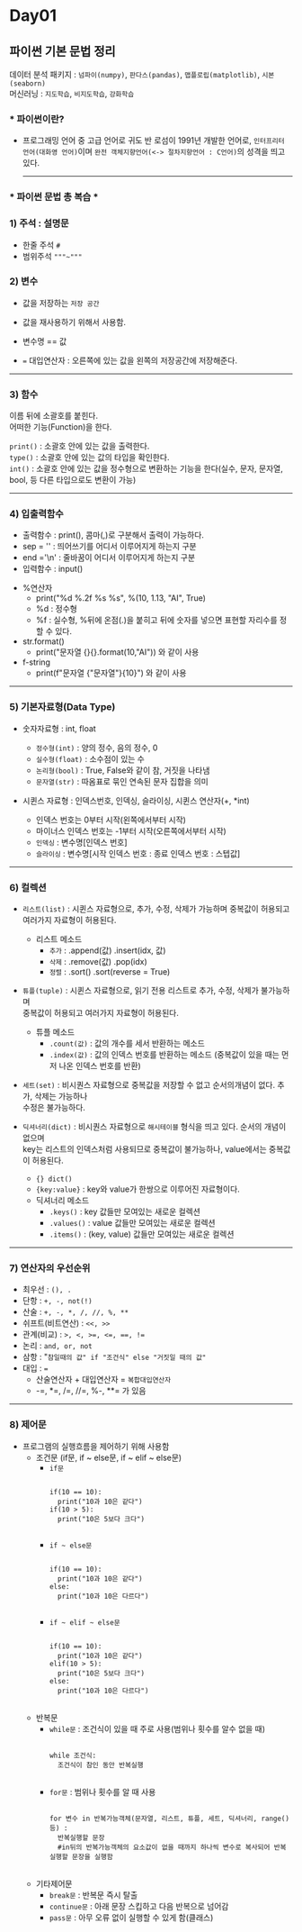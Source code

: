 # Day01  

## 파이썬 기본 문법 정리  
데이터 분석 패키지 : `넘파이(numpy)`, `판다스(pandas)`, `맵플로립(matplotlib)`, `시본(seaborn)`  
머신러닝 : `지도학습`, `비지도학습`, `강화학습`  

### * 파이썬이란?  
- 프로그래밍 언어 중 고급 언어로 귀도 반 로섬이 1991년 개발한 언어로, `인터프리터 언어(대화영 언어)`이며 `완전 객체지향언어(<-> 절차지향언어 : C언어)`의 성격을 띄고 있다.  

  ----------------------------------------------

### * 파이썬 문법 총 복습 *  
  ### 1) 주석 : 설명문  
  - 한줄 주석 `#`  
  - 범위주석 `"""~"""`  
  
  
  
  ### 2) 변수  
  * 값을 저장하는 `저장 공간`  
  * 값을 재사용하기 위해서 사용함.  

  * 변수명 == 값  
  * `=` 대입연산자 : 오른쪽에 있는 값을 왼쪽의 저장공간에 저장해준다.  
  
  ----------------------------------------------
  
  ### 3) 함수  
  이름 뒤에 소괄호를 붙힌다.  
  어떠한 기능(Function)을 한다.  

  `print()`  : 소괄호 안에 있는 값을 출력한다.  
  `type()`   : 소괄호 안에 있는 값의 타입을 확인한다.  
  `int()`    : 소괄호 안에 있는 값을 정수형으로 변환하는 기능을 한다(실수, 문자, 문자열, bool, 
  등 다른 타입으로도 변환이 가능)  
  
  ----------------------------------------------
  
  ### 4) 입출력함수  
  * 출력함수 : print(), 콤마(,)로 구분해서 출력이 가능하다.  
  * sep =  '' : 띄어쓰기를 어디서 이루어지게 하는지 구분  
  * end ='\n' : 줄바꿈이 어디서 이루어지게 하는지 구분  
  * 입력함수 : input()  
  - %연산자  
    - print("%d %.2f %s %s", %(10, 1.13, "AI", True)  
    - %d : 정수형  
    - %f : 실수형, %뒤에 온점(.)을 붙히고 뒤에 숫자를 넣으면 표현할 자리수를 정할 수 있다.  
  - str.format()  
    - print("문자열 {}{}.format(10,"AI")) 와 같이 사용  
  - f-string  
    - print(f"문자열 {"문자열"}{10}") 와 같이 사용  
  
  ----------------------------------------------
  
  ### 5) 기본자료형(Data Type)  
  - 숫자자료형 : int, float  
    - `정수형(int)` : 양의 정수, 음의 정수, 0  
    - `실수형(float)` : 소수점이 있는 수  
    - `논리형(bool)` : True, False와 같이 참, 거짓을 나타냄  
    - `문자열(str)` : 따옴표로 묶인 연속된 문자 집합을 의미  


  - 시퀸스 자료형 : 인덱스번호, 인덱싱, 슬라이싱, 시퀸스 연산자(+, *int)  
    - 인덱스 번호는 0부터 시작(왼쪽에서부터 시작)  
    - 마이너스 인덱스 번호는 -1부터 시작(오른쪽에서부터 시작)  
    - `인덱싱` : 변수명[인덱스 번호]  
    - `슬라이싱` : 변수명[시작 인덱스 번호 : 종료 인덱스 번호 : 스텝값]  
  
  ----------------------------------------------
  
  ### 6) 컬렉션  
  * `리스트(list)` : 시퀸스 자료형으로, 추가, 수정, 삭제가 가능하며 중복값이 허용되고 
  여러가지 자료형이 허용된다.   
    * 리스트 메소드  
      * `추가` : .append(값)  .insert(idx, 값)  
      * `삭제` : .remove(값)  .pop(idx)  
      * `정렬` : .sort()      .sort(reverse = True)  
        
  * `튜플(tuple)` : 시퀸스 자료형으로, 읽기 전용 리스트로 추가, 수정, 삭제가 불가능하며  
  중복값이 허용되고 여러가지 자료형이 허용된다.  
    * 튜플 메소드  
      * `.count(값)` : 값의 개수를 세서 반환하는 메소드  
      * `.index(값)` : 값의 인덱스 번호를 반환하는 메소드 (중복값이 있을 때는 먼저 나온 인덱스 번호를 반환)  

  * `세트(set)` : 비시퀀스 자료형으로 중복값을 저장할 수 없고 순서의개념이 없다. 추가, 삭제는 가능하나  
  수정은 불가능하다.  

  * `딕셔너리(dict)` : 비시퀀스 자료형으로 `해시테이블` 형식을 띄고 있다. 순서의 개념이 없으며  
  key는 리스트의 인덱스처럼 사용되므로 중복값이 불가능하나, value에서는 중복값이 허용된다.  
    * `{} dict()`  
    * `{key:value}` : key와 value가 한쌍으로 이루어진 자료형이다.  
    * 딕셔너리 메소드  
      * `.keys()` : key 값들만 모여있는 새로운 컬렉션
      * `.values()` : value 값들만 모여있는 새로운 컬렉션  
      * `.items()` : (key, value) 값들만 모여있는 새로운 컬렉션  

  ----------------------------------------------

  ### 7) 연산자의 우선순위  
  * 최우선 : `(), .`  
  * 단항 : `+, -, not(!)`  
  * 산술 : `+, -, *, /, //, %, **`  
  * 쉬프트(비트연산) : `<<, >>`  
  * 관계(비교) : `>, <, >=, <=, ==, !=`  
  * 논리 : `and, or, not`
  * 삼항 : "`참일때의 값" if "조건식" else "거짓일 때의 값"`  
  * 대입 : `=`  
    * 산술연산자 + 대입연산자 = `복합대입연산자`  
    * -=, *=, /=, //=, %-, **= 가 있음  

  ----------------------------------------------

  ### 8) 제어문  
  * 프로그램의 실행흐름을 제어하기 위해 사용함  
    * 조건문 (if문, if ~ else문, if ~ elif ~ else문)  
      * `if문`  
        <pre>
        <code>
        if(10 == 10):  
          print("10과 10은 같다")  
        if(10 > 5):  
          print("10은 5보다 크다")  
        </code>
        </pre>
      * `if ~ else문`
        <pre>
        <code>
        if(10 == 10):  
          print("10과 10은 같다")  
        else:  
          print("10과 10은 다르다")  
        </code>
        </pre>
      * `if ~ elif ~ else문`  
        <pre>
        <code>
        if(10 == 10):  
          print("10과 10은 같다")  
        elif(10 > 5):  
          print("10은 5보다 크다")  
        else:  
          print("10과 10은 다르다")  
        </code>
        </pre> 
    * 반복문  
      * `while문` : 조건식이 있을 때 주로 사용(범위나 횟수를 알수 없을 때)  
        <pre>
        <code>
        while 조건식:
          조건식이 참인 동안 반복실행
        </code>
        </pre>
      * `for문` : 범위나 횟수를 알 때 사용  
        <pre>
        <code>
        for 변수 in 반복가능객체(문자열, 리스트, 튜플, 세트, 딕셔너리, range() 등) :
          반복실행할 문장
          #in뒤의 반복가능객체의 요소값이 없을 때까지 하나씩 변수로 복사되어 반복 실행할 문장을 실행함
        </code>
        </pre> 
    * 기타제어문  
      * `break문` : 반복문 즉시 탈출  
      * `continue문` : 아래 문장 스킵하고 다음 반복으로 넘어감  
      * `pass문` : 아무 오류 없이 실행할 수 있게 함(클래스)  

      














